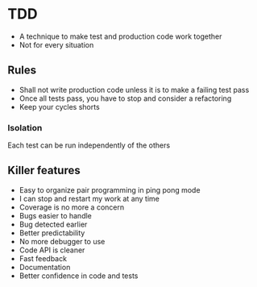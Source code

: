 # TDD
- A technique to make test and production code work together
- Not for every situation

## Rules
- Shall not write production code unless it is to make a failing test pass
- Once all tests pass, you have to stop and consider a refactoring
- Keep your cycles shorts
### Isolation
Each test can be run independently of the others

## Killer features
- Easy to organize pair programming in ping pong mode
- I can stop and restart my work at any time
- Coverage is no more a concern
- Bugs easier to handle
- Bug detected earlier
- Better predictability
- No more debugger to use
- Code API is cleaner
- Fast feedback
- Documentation
- Better confidence in code and tests

